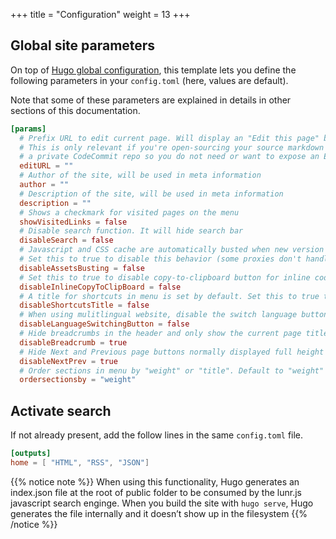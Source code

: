 +++
title = "Configuration"
weight = 13
+++

## Global site parameters

On top of [Hugo global configuration](https://gohugo.io/overview/configuration/), this template lets you define the following parameters in your `config.toml` (here, values are default).

Note that some of these parameters are explained in details in other sections of this documentation.

```toml
[params]
  # Prefix URL to edit current page. Will display an "Edit this page" button on top right hand corner of every page. 
  # This is only relevant if you're open-sourcing your source markdown on Github; by default we provide you with 
  # a private CodeCommit repo so you do not need or want to expose an EditURL:
  editURL = ""
  # Author of the site, will be used in meta information
  author = ""
  # Description of the site, will be used in meta information
  description = ""
  # Shows a checkmark for visited pages on the menu
  showVisitedLinks = false
  # Disable search function. It will hide search bar
  disableSearch = false
  # Javascript and CSS cache are automatically busted when new version of site is generated. 
  # Set this to true to disable this behavior (some proxies don't handle well this optimization)
  disableAssetsBusting = false
  # Set this to true to disable copy-to-clipboard button for inline code.
  disableInlineCopyToClipBoard = false
  # A title for shortcuts in menu is set by default. Set this to true to disable it. 
  disableShortcutsTitle = false
  # When using mulitlingual website, disable the switch language button.
  disableLanguageSwitchingButton = false
  # Hide breadcrumbs in the header and only show the current page title
  disableBreadcrumb = true
  # Hide Next and Previous page buttons normally displayed full height beside content
  disableNextPrev = true
  # Order sections in menu by "weight" or "title". Default to "weight"
  ordersectionsby = "weight"
```

## Activate search

If not already present, add the follow lines in the same `config.toml` file.

```toml
[outputs]
home = [ "HTML", "RSS", "JSON"]
```

{{% notice note %}}
When using this functionality, Hugo generates an index.json file at the root of public folder to be consumed by the lunr.js javascript search enginge. 
When you build the site with `hugo serve`, Hugo generates the file internally and it doesn’t show up in the filesystem
{{% /notice %}}